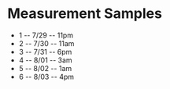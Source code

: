 # Measurement Samples

* 1 -- 7/29 -- 11pm
* 2 -- 7/30 -- 11am
* 3 -- 7/31 --  6pm
* 4 -- 8/01 --  3am
* 5 -- 8/02 --  1am
* 6 -- 8/03 --  4pm

